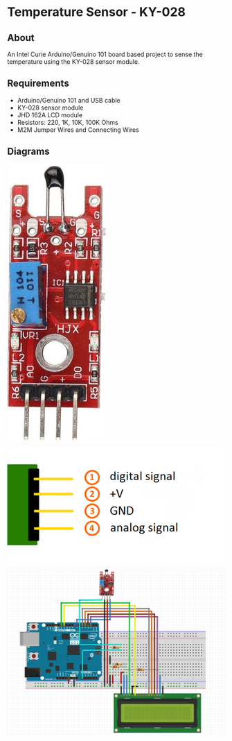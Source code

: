 # Temperature Sensor - KY-028

## About

An Intel Curie Arduino/Genuino 101 board based project to sense the temperature using the KY-028 sensor module.

## Requirements

* Arduino/Genuino 101 and USB cable
* KY-028 sensor module
* JHD 162A LCD module
* Resistors: 220, 1K, 10K, 100K Ohms
* M2M Jumper Wires and Connecting Wires

## Diagrams

![KY-028](https://raw.githubusercontent.com/Sampreet/iot-projects/master/Resources/KY_028.PNG "KY-028")

![KY-028 Pin Diagram](https://raw.githubusercontent.com/Sampreet/iot-projects/master/Resources/KY_028_Pin_Diagram.PNG "KY-028 Pin Diagram")

![KY-028 Interfacing with Arduino 101](https://raw.githubusercontent.com/Sampreet/iot-projects/master/Resources/Arduino101_KY_028_JHD162A.PNG "KY-028 Interfacing")




